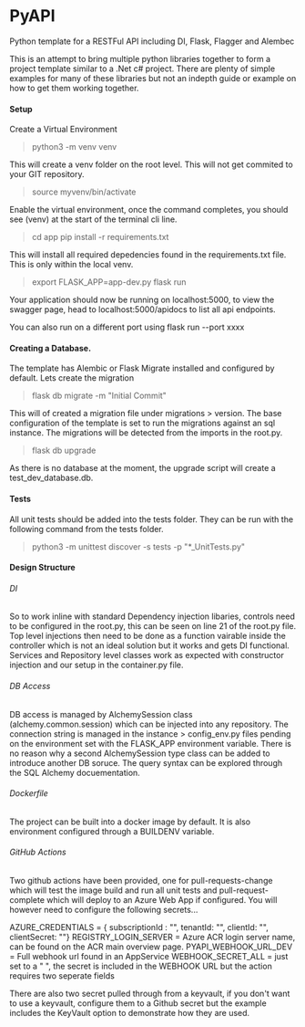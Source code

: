 # PyAPI
Python template for a RESTFul API including DI, Flask, Flagger and Alembec

This is an attempt to bring multiple python libraries together to form a project template similar to a .Net c# project. There are plenty of simple examples for many of these libraries but not an indepth guide or example on how to get them working together.  

#### Setup

Create a Virtual Environment

> python3 -m venv venv

This will create a venv folder on the root level. This will not get commited to your GIT repository.

> source myvenv/bin/activate

Enable the virtual environment, once the command completes, you should see (venv) at the start of the terminal cli line.

> cd app
> pip install -r requirements.txt

This will install all required depedencies found in the requirements.txt file. This is only within the local venv. 

> export FLASK_APP=app-dev.py
> flask run

Your application should now be running on localhost:5000, to view the swagger page, head to localhost:5000/apidocs to list all api endpoints. 

You can also run on a different port using flask run --port xxxx


#### Creating a Database.

The template has Alembic or Flask Migrate installed and configured by default. 
Lets create the migration

> flask db migrate -m "Initial Commit"

This will of created a migration file under migrations > version. The base configuration of the template is set to run the migrations against an sql instance. The migrations will be detected from the imports in the root.py.

> flask db upgrade

As there is no database at the moment, the upgrade script will create a test_dev_database.db. 

#### Tests

All unit tests should be added into the tests folder. They can be run with the following command from the tests folder.

> python3 -m unittest discover -s tests -p "*_UnitTests.py"


#### Design Structure

###### DI

So to work inline with standard Dependency injection libaries, controls need to be configured in the root.py, this can be seen on line 21 of the root.py file. Top level injections then need to be done as a function vairable inside the controller which is not an ideal solution but it works and gets DI functional. Services and Repository level classes work as expected with constructor injection and our setup in the container.py file. 

###### DB Access

DB access is managed by AlchemySession class (alchemy.common.session) which can be injected into any repository. The connection string is managed in the instance >  config_env.py files pending on the environment set with the FLASK_APP environment variable. There is no reason why a second AlchemySession type class can be added to introduce another DB soruce. The query syntax can be explored through the SQL Alchemy docuementation. 


###### Dockerfile

The project can be built into a docker image by default. It is also environment configured through a BUILDENV variable. 

###### GitHub Actions

Two github actions have been provided, one for pull-requests-change which will test the image build and run all unit tests and pull-request-complete which will deploy to an Azure Web App if configured. You will however need to configure the following secrets...

AZURE_CREDENTIALS = { subscriptionId : "", tenantId: "", clientId: "", clientSecret: ""}
REGISTRY_LOGIN_SERVER = Azure ACR login server name, can be found on the ACR main overview page.
PYAPI_WEBHOOK_URL_DEV = Full webhook url found in an AppService
WEBHOOK_SECRET_ALL = just set to a " ", the secret is included in the WEBHOOK URL but the action requires two seperate fields

There are also two secret pulled through from a keyvault, if you don't want to use a keyvault, configure them to a Github secret but the example includes the KeyVault option to demonstrate how they are used. 
